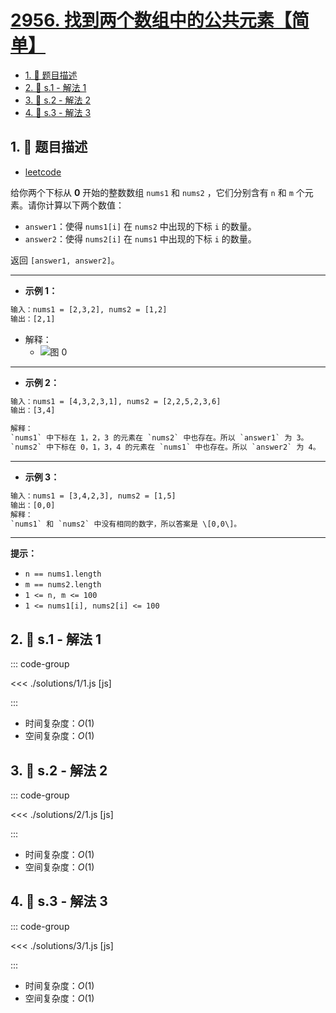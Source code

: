 # [2956. 找到两个数组中的公共元素【简单】](https://github.com/tnotesjs/TNotes.leetcode/tree/main/notes/2956.%20%E6%89%BE%E5%88%B0%E4%B8%A4%E4%B8%AA%E6%95%B0%E7%BB%84%E4%B8%AD%E7%9A%84%E5%85%AC%E5%85%B1%E5%85%83%E7%B4%A0%E3%80%90%E7%AE%80%E5%8D%95%E3%80%91)

<!-- region:toc -->

- [1. 📝 题目描述](#1--题目描述)
- [2. 🎯 s.1 - 解法 1](#2--s1---解法-1)
- [3. 🎯 s.2 - 解法 2](#3--s2---解法-2)
- [4. 🎯 s.3 - 解法 3](#4--s3---解法-3)

<!-- endregion:toc -->

## 1. 📝 题目描述

- [leetcode](https://leetcode.cn/problems/find-common-elements-between-two-arrays/)

给你两个下标从 **0** 开始的整数数组 `nums1` 和 `nums2` ，它们分别含有 `n` 和 `m` 个元素。请你计算以下两个数值：

- `answer1`：使得 `nums1[i]` 在 `nums2` 中出现的下标 `i` 的数量。
- `answer2`：使得 `nums2[i]` 在 `nums1` 中出现的下标 `i` 的数量。

返回 `[answer1, answer2]`。

---

- **示例 1：**

```txt
输入：nums1 = [2,3,2], nums2 = [1,2]
输出：[2,1]
```

- 解释：
  - ![图 0](https://cdn.jsdelivr.net/gh/tnotesjs/imgs@main/2025-09-28-21-07-26.png)

---

- **示例 2：**

```txt
输入：nums1 = [4,3,2,3,1], nums2 = [2,2,5,2,3,6]
输出：[3,4]

解释：
`nums1` 中下标在 1，2，3 的元素在 `nums2` 中也存在。所以 `answer1` 为 3。
`nums2` 中下标在 0，1，3，4 的元素在 `nums1` 中也存在。所以 `answer2` 为 4。
```

---

- **示例 3：**

```txt
输入：nums1 = [3,4,2,3], nums2 = [1,5]
输出：[0,0]
解释：
`nums1` 和 `nums2` 中没有相同的数字，所以答案是 \[0,0\]。
```

---

**提示：**

- `n == nums1.length`
- `m == nums2.length`
- `1 <= n, m <= 100`
- `1 <= nums1[i], nums2[i] <= 100`

## 2. 🎯 s.1 - 解法 1

::: code-group

<<< ./solutions/1/1.js [js]

:::

- 时间复杂度：$O(1)$
- 空间复杂度：$O(1)$

## 3. 🎯 s.2 - 解法 2

::: code-group

<<< ./solutions/2/1.js [js]

:::

- 时间复杂度：$O(1)$
- 空间复杂度：$O(1)$

## 4. 🎯 s.3 - 解法 3

::: code-group

<<< ./solutions/3/1.js [js]

:::

- 时间复杂度：$O(1)$
- 空间复杂度：$O(1)$
